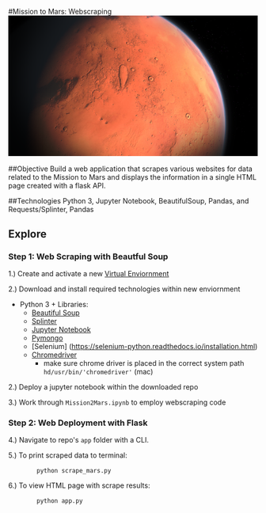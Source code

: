 #Mission to Mars: Webscraping 
![mars](img/mars.png) 

##Objective
Build a web application that scrapes various websites for data related to the Mission to Mars and displays the information in a single HTML page created with a flask API. 

##Technologies 
Python 3, Jupyter Notebook, BeautifulSoup, Pandas, and Requests/Splinter, Pandas 

## Explore 
### Step 1: Web Scraping with Beautful Soup 

1.) Create and activate a new [Virtual Enviornment](https://medium.com/python-pandemonium/better-python-dependency-and-package-management-b5d8ea29dff1)

2.) Download 
and install required technologies within new enviornment 
	
- Python 3 + Libraries: 
	* [Beautiful Soup](https://www.crummy.com/software/BeautifulSoup/bs4/doc/)
	* [Splinter](https://pypi.org/project/splinter/#files)
	* [Jupyter Notebook](https://jupyter.readthedocs.io/en/latest/install.html)   
	* [Pymongo](https://docs.opsmanager.mongodb.com/v1.2/monitoring/tutorial/install-pymongo/#easy-installation) 
	* [Selenium] (https://selenium-python.readthedocs.io/installation.html) 
	* [Chromedriver](https://sites.google.com/a/chromium.org/chromedriver/downloads) 
		*	 make sure chrome driver is placed in the correct system path `hd/usr/bin/'chromedriver'` (mac)

2.) Deploy a jupyter notebook within the downloaded repo

3.) Work through `Mission2Mars.ipynb` to employ webscraping code 

### Step 2: Web Deployment with Flask 

4.) Navigate to repo's `app` folder with a CLI. 

5.) To print scraped data to terminal: 
		
			python scrape_mars.py

6.) To view HTML page with scrape results:
	
			python app.py 